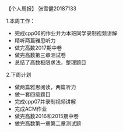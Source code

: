 【个人周报】 张雪健20187133

1.本周工作：
  - 完成cpp06的作业并为本班同学录制视频讲解
  - 精听两篇雅思听力
  - 做完高数2017期中卷
  - 做完高数第三章测试卷
  - 总结了高数极限求法，整理题目


2.下周计划
  - 做两篇雅思阅读，两篇听力
  - 做一套四级题目
  - 完成cpp07并录制视频讲解
  - 完成ACM作业
  - 做完高数2016和2015期中卷
  - 做完高数第一章第二章测试题
